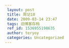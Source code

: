 ```yaml
---
 layout: post
 title: 周记10
 date: 2009-03-14 23:47
 tags: 旧博客存档
 ref_id: 1536955198635
 author: teryoy
 categories: Uncategorized
---
```

